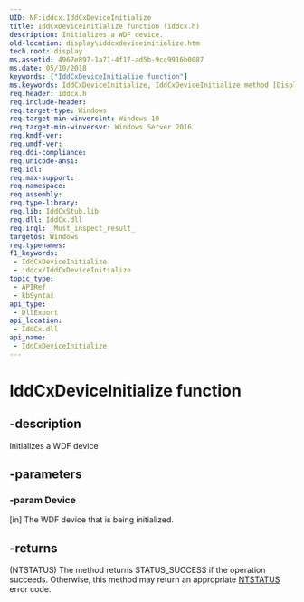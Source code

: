 ```yaml
---
UID: NF:iddcx.IddCxDeviceInitialize
title: IddCxDeviceInitialize function (iddcx.h)
description: Initializes a WDF device.
old-location: display\iddcxdeviceinitialize.htm
tech.root: display
ms.assetid: 4967e897-1a71-4f17-ad5b-9cc9916b0087
ms.date: 05/10/2018
keywords: ["IddCxDeviceInitialize function"]
ms.keywords: IddCxDeviceInitialize, IddCxDeviceInitialize method [Display Devices], display.iddcxdeviceinitialize, iddcx/IddCxDeviceInitialize
req.header: iddcx.h
req.include-header: 
req.target-type: Windows
req.target-min-winverclnt: Windows 10
req.target-min-winversvr: Windows Server 2016
req.kmdf-ver: 
req.umdf-ver: 
req.ddi-compliance: 
req.unicode-ansi: 
req.idl: 
req.max-support: 
req.namespace: 
req.assembly: 
req.type-library: 
req.lib: IddCxStub.lib
req.dll: IddCx.dll
req.irql: _Must_inspect_result_
targetos: Windows
req.typenames: 
f1_keywords:
 - IddCxDeviceInitialize
 - iddcx/IddCxDeviceInitialize
topic_type:
 - APIRef
 - kbSyntax
api_type:
 - DllExport
api_location:
 - IddCx.dll
api_name:
 - IddCxDeviceInitialize
---
```


# IddCxDeviceInitialize function


## -description

Initializes a WDF device

## -parameters

### -param Device 

[in]
The WDF device that is being initialized.

## -returns

(NTSTATUS) The method returns STATUS_SUCCESS if the operation succeeds. Otherwise, this method may return an appropriate <a href="/windows-hardware/drivers/kernel/ntstatus-values">NTSTATUS</a> error code.